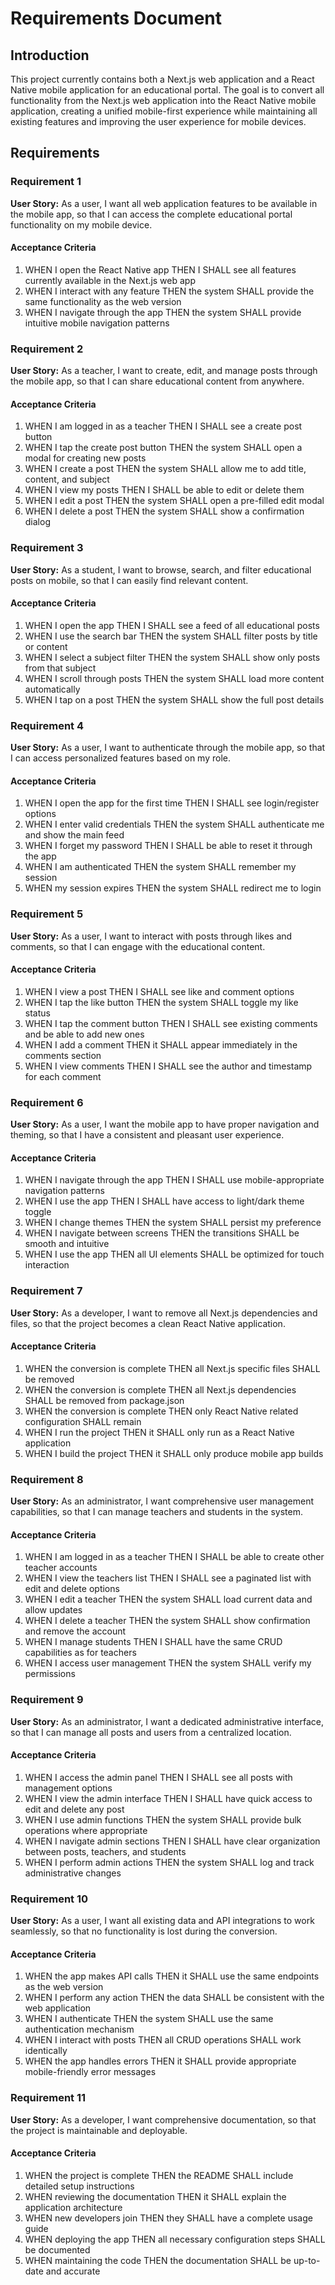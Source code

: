 # Requirements Document

## Introduction

This project currently contains both a Next.js web application and a React Native mobile application for an educational portal. The goal is to convert all functionality from the Next.js web application into the React Native mobile application, creating a unified mobile-first experience while maintaining all existing features and improving the user experience for mobile devices.

## Requirements

### Requirement 1

**User Story:** As a user, I want all web application features to be available in the mobile app, so that I can access the complete educational portal functionality on my mobile device.

#### Acceptance Criteria

1. WHEN I open the React Native app THEN I SHALL see all features currently available in the Next.js web app
2. WHEN I interact with any feature THEN the system SHALL provide the same functionality as the web version
3. WHEN I navigate through the app THEN the system SHALL provide intuitive mobile navigation patterns

### Requirement 2

**User Story:** As a teacher, I want to create, edit, and manage posts through the mobile app, so that I can share educational content from anywhere.

#### Acceptance Criteria

1. WHEN I am logged in as a teacher THEN I SHALL see a create post button
2. WHEN I tap the create post button THEN the system SHALL open a modal for creating new posts
3. WHEN I create a post THEN the system SHALL allow me to add title, content, and subject
4. WHEN I view my posts THEN I SHALL be able to edit or delete them
5. WHEN I edit a post THEN the system SHALL open a pre-filled edit modal
6. WHEN I delete a post THEN the system SHALL show a confirmation dialog

### Requirement 3

**User Story:** As a student, I want to browse, search, and filter educational posts on mobile, so that I can easily find relevant content.

#### Acceptance Criteria

1. WHEN I open the app THEN I SHALL see a feed of all educational posts
2. WHEN I use the search bar THEN the system SHALL filter posts by title or content
3. WHEN I select a subject filter THEN the system SHALL show only posts from that subject
4. WHEN I scroll through posts THEN the system SHALL load more content automatically
5. WHEN I tap on a post THEN the system SHALL show the full post details

### Requirement 4

**User Story:** As a user, I want to authenticate through the mobile app, so that I can access personalized features based on my role.

#### Acceptance Criteria

1. WHEN I open the app for the first time THEN I SHALL see login/register options
2. WHEN I enter valid credentials THEN the system SHALL authenticate me and show the main feed
3. WHEN I forget my password THEN I SHALL be able to reset it through the app
4. WHEN I am authenticated THEN the system SHALL remember my session
5. WHEN my session expires THEN the system SHALL redirect me to login

### Requirement 5

**User Story:** As a user, I want to interact with posts through likes and comments, so that I can engage with the educational content.

#### Acceptance Criteria

1. WHEN I view a post THEN I SHALL see like and comment options
2. WHEN I tap the like button THEN the system SHALL toggle my like status
3. WHEN I tap the comment button THEN I SHALL see existing comments and be able to add new ones
4. WHEN I add a comment THEN it SHALL appear immediately in the comments section
5. WHEN I view comments THEN I SHALL see the author and timestamp for each comment

### Requirement 6

**User Story:** As a user, I want the mobile app to have proper navigation and theming, so that I have a consistent and pleasant user experience.

#### Acceptance Criteria

1. WHEN I navigate through the app THEN I SHALL use mobile-appropriate navigation patterns
2. WHEN I use the app THEN I SHALL have access to light/dark theme toggle
3. WHEN I change themes THEN the system SHALL persist my preference
4. WHEN I navigate between screens THEN the transitions SHALL be smooth and intuitive
5. WHEN I use the app THEN all UI elements SHALL be optimized for touch interaction

### Requirement 7

**User Story:** As a developer, I want to remove all Next.js dependencies and files, so that the project becomes a clean React Native application.

#### Acceptance Criteria

1. WHEN the conversion is complete THEN all Next.js specific files SHALL be removed
2. WHEN the conversion is complete THEN all Next.js dependencies SHALL be removed from package.json
3. WHEN the conversion is complete THEN only React Native related configuration SHALL remain
4. WHEN I run the project THEN it SHALL only run as a React Native application
5. WHEN I build the project THEN it SHALL only produce mobile app builds

### Requirement 8

**User Story:** As an administrator, I want comprehensive user management capabilities, so that I can manage teachers and students in the system.

#### Acceptance Criteria

1. WHEN I am logged in as a teacher THEN I SHALL be able to create other teacher accounts
2. WHEN I view the teachers list THEN I SHALL see a paginated list with edit and delete options
3. WHEN I edit a teacher THEN the system SHALL load current data and allow updates
4. WHEN I delete a teacher THEN the system SHALL show confirmation and remove the account
5. WHEN I manage students THEN I SHALL have the same CRUD capabilities as for teachers
6. WHEN I access user management THEN the system SHALL verify my permissions

### Requirement 9

**User Story:** As an administrator, I want a dedicated administrative interface, so that I can manage all posts and users from a centralized location.

#### Acceptance Criteria

1. WHEN I access the admin panel THEN I SHALL see all posts with management options
2. WHEN I view the admin interface THEN I SHALL have quick access to edit and delete any post
3. WHEN I use admin functions THEN the system SHALL provide bulk operations where appropriate
4. WHEN I navigate admin sections THEN I SHALL have clear organization between posts, teachers, and students
5. WHEN I perform admin actions THEN the system SHALL log and track administrative changes

### Requirement 10

**User Story:** As a user, I want all existing data and API integrations to work seamlessly, so that no functionality is lost during the conversion.

#### Acceptance Criteria

1. WHEN the app makes API calls THEN it SHALL use the same endpoints as the web version
2. WHEN I perform any action THEN the data SHALL be consistent with the web application
3. WHEN I authenticate THEN the system SHALL use the same authentication mechanism
4. WHEN I interact with posts THEN all CRUD operations SHALL work identically
5. WHEN the app handles errors THEN it SHALL provide appropriate mobile-friendly error messages

### Requirement 11

**User Story:** As a developer, I want comprehensive documentation, so that the project is maintainable and deployable.

#### Acceptance Criteria

1. WHEN the project is complete THEN the README SHALL include detailed setup instructions
2. WHEN reviewing the documentation THEN it SHALL explain the application architecture
3. WHEN new developers join THEN they SHALL have a complete usage guide
4. WHEN deploying the app THEN all necessary configuration steps SHALL be documented
5. WHEN maintaining the code THEN the documentation SHALL be up-to-date and accurate